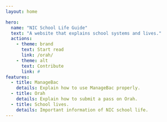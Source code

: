 ```yaml
---
layout: home

hero:
  name: "NIC School Life Guide"
  text: "A website that explains school systems and lives."
  actions:
    - theme: brand
      text: Start read
      link: /orah/
    - theme: alt
      text: Contribute
      link: #
features:
  - title: ManageBac
    details: Explain how to use ManageBac properly.
  - title: Orah
    details: Explain how to submit a pass on Orah.
  - title: School lives.
    details: Important information of NIC school life.
---
```


